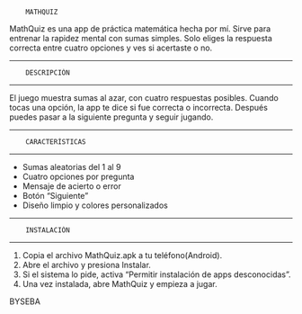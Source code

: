 		MATHQUIZ

MathQuiz es una app de práctica matemática hecha por mí. 
Sirve para entrenar la rapidez mental con sumas simples. 
Solo eliges la respuesta correcta entre cuatro opciones y ves si acertaste o no.

--------------------------------------------
		DESCRIPCIÓN
--------------------------------------------
El juego muestra sumas al azar, con cuatro respuestas posibles. 
Cuando tocas una opción, la app te dice si fue correcta o incorrecta. 
Después puedes pasar a la siguiente pregunta y seguir jugando.

--------------------------------------------
		CARACTERÍSTICAS
--------------------------------------------
- Sumas aleatorias del 1 al 9
- Cuatro opciones por pregunta
- Mensaje de acierto o error
- Botón “Siguiente”
- Diseño limpio y colores personalizados

--------------------------------------------
		INSTALACIÓN
--------------------------------------------
1. Copia el archivo MathQuiz.apk a tu teléfono(Android).
2. Abre el archivo y presiona Instalar.
3. Si el sistema lo pide, activa “Permitir instalación de apps desconocidas”.
4. Una vez instalada, abre MathQuiz y empieza a jugar.

BYSEBA
